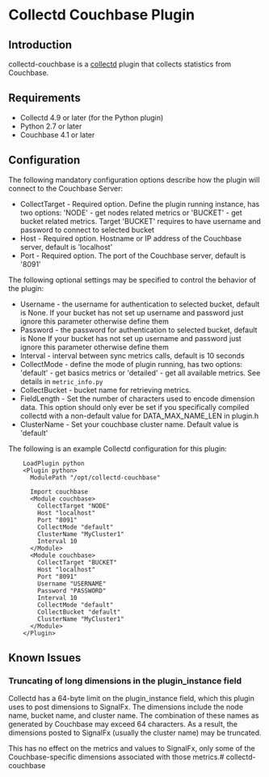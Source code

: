 # Collectd Couchbase Plugin

## Introduction

collectd-couchbase is a [collectd](http://www.collectd.org/) plugin that
collects statistics from Couchbase.


## Requirements

* Collectd 4.9 or later (for the Python plugin)
* Python 2.7 or later
* Couchbase 4.1 or later

## Configuration

The following mandatory configuration options describe how the plugin will
connect to the Couchbase Server:

* CollectTarget - Required option. Define the plugin running instance, has two options: 'NODE' - 
get nodes related metrics or 'BUCKET' - get bucket related metrics. Target 'BUCKET' requires to have username and
password to connect to selected bucket
* Host - Required option. Hostname or IP address of the Couchbase server, default is 'localhost'
* Port - Required option. The port of the Couchbase server, default is '8091'

The following optional settings may be specified to control the behavior of the plugin:

* Username - the username for authentication to selected bucket, default is None. 
If your bucket has not set up username and password just ignore this parameter otherwise define them
* Password - the password for authentication to selected bucket, default is None
If your bucket has not set up username and password just ignore this parameter otherwise define them
* Interval - interval between sync metrics calls, default is 10 seconds
* CollectMode - define the mode of plugin running, has two options: 'default' - 
get basics metrics or 'detailed' - get all available metrics. See details in `metric_info.py`
* CollectBucket - bucket name for retrieving metrics. 
* FieldLength - Set the number of characters used to encode dimension data. This option should only ever be set if 
you specifically compiled collectd with a non-default value for DATA_MAX_NAME_LEN in plugin.h
* ClusterName - Set your couchbase cluster name. Default value is 'default'

The following is an example Collectd configuration for this plugin:

```
    LoadPlugin python
    <Plugin python>
      ModulePath "/opt/collectd-couchbase"

      Import couchbase
      <Module couchbase>
        CollectTarget "NODE"
        Host "localhost"
        Port "8091"
        CollectMode "default"
        ClusterName "MyCluster1"
        Interval 10
      </Module>
      <Module couchbase>
        CollectTarget "BUCKET"
        Host "localhost"
        Port "8091"
        Username "USERNAME"
        Password "PASSWORD"
        Interval 10
        CollectMode "default"
        CollectBucket "default"
        ClusterName "MyCluster1"
      </Module>
    </Plugin>
```

## Known Issues

### Truncating of long dimensions in the plugin_instance field

Collectd has a 64-byte limit on the plugin_instance field, which this plugin
uses to post dimensions to SignalFx. The dimensions include the node name,
bucket name, and cluster name.
The combination of these names as generated by Couchbase may exceed 64
characters. As a result, the dimensions posted to SignalFx (usually the
cluster name) may be truncated.

This has no effect on the metrics and values to SignalFx, only some of the
Couchbase-specific dimensions associated with those metrics.# collectd-couchbase
